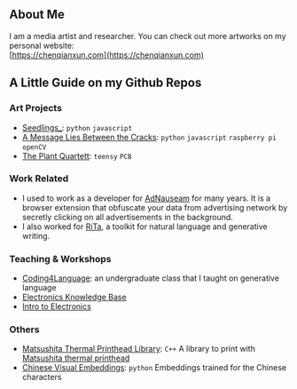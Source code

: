 ## About Me

I am a media artist and researcher. 
You can check out more artworks on my personal website:   
[https://chenqianxun.com](https://chenqianxun.com)

## A Little Guide on my Github Repos
### Art Projects
- [Seedlings_](https://github.com/cqx931/seedlings): `python` `javascript`
- [A Message Lies Between the Cracks](https://github.com/digitalmediabremen/A_Message_Lies_Between_the_Cracks_Documentation): `python`  `javascript` `raspberry pi` `openCV`
- [The Plant Quartett](https://github.com/digitalmediabremen/The-Plant-Quartett): `teensy` `PCB`

### Work Related
-  I used to work as a developer for [AdNauseam](https://github.com/dhowe/AdNauseam) for many years. It is a browser extension that obfuscate your data from advertising network by secretly clicking on all advertisements in the background.
-  I also worked for [RiTa](https://github.com/dhowe/rita), a toolkit for natural language and generative writing.

### Teaching & Workshops
- [Coding4Language](https://github.com/cqx931/Coding4Language/tree/gh-pages): an undergraduate class that I taught on generative language
- [Electronics Knowledge Base](https://gist.github.com/cqx931/7dc9ec8ec9634eb18be6154e1f6ed32e)
- [Intro to Electronics](https://gist.github.com/cqx931/2212d003491a28abbab97fd6f6c5e64d)

### Others
- [Matsushita Thermal Printhead Library](https://github.com/cqx931/Matsushita_Thermal_Printer_Library): `C++` A library to print with [Matsushita thermal printhead](https://www.pollin.de/p/matsushita-thermo-druckelement-epl1801s2e-721066)
- [Chinese Visual Embeddings](https://github.com/cqx931/chineseVisualEmbeddings): `python` Embeddings trained for the Chinese characters
